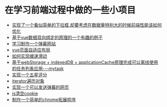 在学习前端过程中做的一些小项目
===
* [实现了一个看似简单的下拉框,却要考虑在数据量特别大的时候前端性能该如何优化](https://github.com/hux1ao/-/tree/master/%E7%AC%94%E8%AF%95-%E4%B8%8B%E6%8B%89%E6%A1%86)
* [基于vue数据双向绑定的原理的一个有趣的例子](https://github.com/hux1ao/Front-end/tree/master/vue%E5%8E%9F%E7%90%86/vue%E6%95%B0%E6%8D%AE%E5%8F%8C%E5%90%91%E7%BB%91%E5%AE%9A%E5%8E%9F%E7%90%86%E5%AE%9E%E4%BE%8B)
* [学习制作一个弹幕网站](https://github.com/hux1ao/-/blob/master/danmu.html)
* [vue页面自适应布局](https://github.com/hux1ao/Front-end/blob/master/vue%E6%95%B4%E9%A1%B5%E9%AB%98%E5%BA%A6%E8%87%AA%E9%80%82%E5%BA%94/%E6%95%B4%E9%A1%B5%E9%AB%98%E5%BA%A6%E8%87%AA%E9%80%82%E5%BA%94.vue)
* [如何实现缓速滑动](https://github.com/hux1ao/Front-end/blob/master/%E7%BC%93%E9%80%9F%E6%BB%91%E5%8A%A8/%E7%BC%93%E9%80%9F%E6%BB%91%E5%8A%A8.html)
* [基于webStorage + indexedDB + applicationCache原理完成可以离线使用的任务列表应用---mytask](https://github.com/hux1ao/-/tree/master/mytask)
* [实现一个五星评分](https://github.com/hux1ao/Front-end/blob/master/%E8%AF%84%E6%98%9F/star.html)
* [iterator遍历对象](https://github.com/hux1ao/Front-end/blob/master/iterator%E9%81%8D%E5%8E%86%E5%AF%B9%E8%B1%A1/%E9%81%8D%E5%8E%86%E5%AF%B9%E8%B1%A1.html)
* [实现一个可以发送弹幕的网页](https://github.com/hux1ao/Front-end/blob/master/%E5%BC%B9%E5%B9%95/danmu.html)
* [js清空cookie](https://github.com/hux1ao/Front-end/blob/master/js%E6%B8%85%E7%A9%BAcookie/index.js)
* [制作一个简单的chrome拓展程序](https://github.com/hux1ao/Front-end/tree/master/chrome-extension)